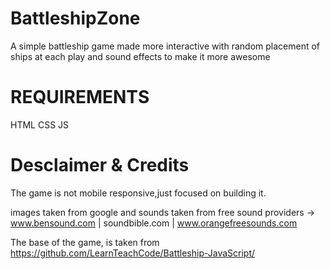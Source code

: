 # BattleshipZone
A simple battleship game made more interactive with random placement of ships at each play and sound effects to make it more awesome

REQUIREMENTS
============
HTML
CSS
JS

Desclaimer & Credits
=====================
The game is not mobile responsive,just focused on building it.

images taken from google and sounds taken from free sound providers 
-> www.bensound.com | soundbible.com | www.orangefreesounds.com

The base of the game, is taken from https://github.com/LearnTeachCode/Battleship-JavaScript/
